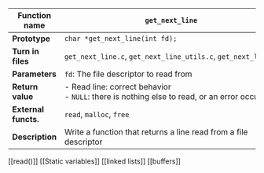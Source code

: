 |**Function name**|`get_next_line`|
|---|---|
|**Prototype**|`char *get_next_line(int fd);`|
|**Turn in files**|`get_next_line.c`, `get_next_line_utils.c`, `get_next_line.h`|
|**Parameters**|`fd`: The file descriptor to read from|
|**Return value**|- Read line: correct behavior<br>- `NULL`: there is nothing else to read, or an error occurred|
|**External functs.**|`read`, `malloc`, `free`|
|**Description**|Write a function that returns a line read from a file descriptor|
[[read()]]
[[Static variables]]
[[linked lists]]
[[buffers]]



